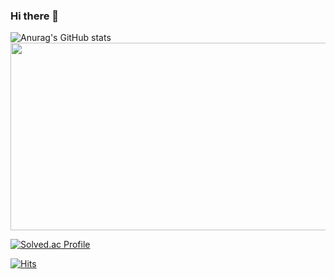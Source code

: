 ### Hi there 👋

![Anurag's GitHub stats](https://github-readme-stats.vercel.app/api?username=do0134&theme=vue-dark&show_icons=true)
<a href="https://github.com/devxb/gitanimals">
<img
  src="https://render.gitanimals.org/farms/do0134"
  width="600"
  height="300"
/>
</a>

[![Solved.ac Profile](http://mazassumnida.wtf/api/generate_badge?boj=do0134)](https://solved.ac/do0134)

[![Hits](https://hits.seeyoufarm.com/api/count/incr/badge.svg?url=https%3A%2F%2Fgithub.com%2Fdo0134%2Fhit-counter&count_bg=%2379C83D&title_bg=%23555555&icon=&icon_color=%23E7E7E7&title=hits&edge_flat=false)](https://hits.seeyoufarm.com)
<!--
**do0134/do0134** is a ✨ _special_ ✨ repository because its `README.md` (this file) appears on your GitHub profile.

Here are some ideas to get you started:

- 🔭 I’m currently working on ...
- 🌱 I’m currently learning ...
- 👯 I’m looking to collaborate on ...
- 🤔 I’m looking for help with ...
- 💬 Ask me about ...
- 📫 How to reach me: ...
- 😄 Pronouns: ...
- ⚡ Fun fact: ...
-->
